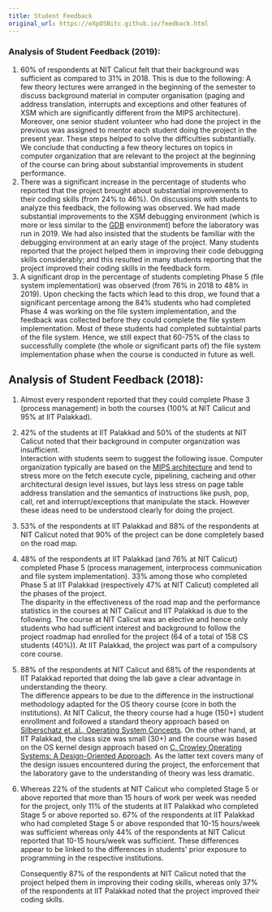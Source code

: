 ```yaml
---
title: Student Feedback
original_url: https://eXpOSNitc.github.io/feedback.html
---
```


### Analysis of Student Feedback (2019):

1.  60% of respondents at NIT Calicut felt that their background was sufficient as compared to 31% in 2018. This is due to the following: A few theory lectures were arranged in the beginning of the semester to discuss background material in computer organisation (paging and address translation, interrupts and exceptions and other features of XSM which are significantly different from the MIPS architecture). Moreover, one senior student volunteer who had done the project in the previous was assigned to mentor each student doing the project in the present year. These steps helped to solve the difficulties substantially. We conclude that conducting a few theory lectures on topics in computer organization that are relevant to the project at the beginning of the course can bring about substantial improvements in student performance.
2.  There was a significant increase in the percentage of students who reported that the project brought about substantial improvements to their coding skills (from 24% to 46%). On discussions with students to analyze this feedback, the following was observed. We had made substantial improvements to the XSM debugging environment (which is more or less similar to the [GDB](https://en.wikipedia.org/wiki/GNU_Debugger) environment) before the laboratory was run in 2019. We had also insisted that the students be familiar with the debugging environment at an early stage of the project. Many students reported that the project helped them in improving their code debugging skills considerably; and this resulted in many students reporting that the project improved their coding skills in the feedback form.
3.  A significant drop in the percentage of students completing Phase 5 (file system implementation) was observed (from 76% in 2018 to 48% in 2019). Upon checking the facts which lead to this drop, we found that a significant percentage among the 84% students who had completed Phase 4 was working on the file system implementation, and the feedback was collected before they could complete the file system implementation. Most of these students had completed subtaintial parts of the file system. Hence, we still expect that 60-75% of the class to successfully complete (the whole or significant parts of) the file system implementation phase when the course is conducted in future as well.


## Analysis of Student Feedback (2018):

1.  Almost every respondent reported that they could complete Phase 3 (process management) in both the courses (100% at NIT Calicut and 95% at IIT Palakkad).
2.  42% of the students at IIT Palakkad and 50% of the students at NIT Calicut noted that their background in computer organization was insufficient.  
    Interaction with students seem to suggest the following issue. Computer organization typically are based on the [MIPS architecture](https://en.wikipedia.org/wiki/MIPS_architecture) and tend to stress more on the fetch execute cycle, pipelining, cacheing and other architectural design level issues, but lays less stress on page table address translation and the semantics of instructions like push, pop, call, ret and interrupt/exceptions that manipulate the stack. However these ideas need to be understood clearly for doing the project.
3.  53% of the respondents at IIT Palakkad and 88% of the respondents at NIT Calicut noted that 90% of the project can be done completely based on the road map.
4.  48% of the respondents at IIT Palakkad (and 76% at NIT Calicut) completed Phase 5 (process management, interprocess communication and file system implementation). 33% among those who completed Phase 5 at IIT Palakkad (respectively 47% at NIT Calicut) completed all the phases of the project.  
    The disparity in the effectiveness of the road map and the performance statistics in the courses at NIT Calicut and IIT Palakkad is due to the following. The course at NIT Calicut was an elective and hence only students who had sufficient interest and background to follow the project roadmap had enrolled for the project (64 of a total of 158 CS students (40%)). At IIT Palakkad, the project was part of a compulsory core course.
5.  88% of the respondents at NIT Calicut and 68% of the respondents at IIT Palakkad reported that doing the lab gave a clear advantage in understanding the theory.  
    The difference appears to be due to the difference in the instructional methodology adapted for the OS theory course (core in both the institutions). At NIT Calicut, the theory course had a huge (150+) student enrollment and followed a standard theory approach based on [Silberschatz et. al., Operating System Concepts](https://dl.acm.org/citation.cfm?id=1412284). On the other hand, at IIT Palakkad, the class size was small (30+) and the course was based on the OS kernel design approach based on [C. Crowley Operating Systems: A Design-Oriented Approach](https://dl.acm.org/citation.cfm?id=524414). As the latter text covers many of the design issues encountered during the project, the enforcement that the laboratory gave to the understanding of theory was less dramatic.
6.  Whereas 22% of the students at NIT Calicut who completed Stage 5 or above reported that more than 15 hours of work per week was needed for the project, only 11% of the students at IIT Palakkad who completed Stage 5 or above reported so. 67% of the respondents at IIT Palakkad who had completed Stage 5 or above responded that 10-15 hours/week was sufficient whereas only 44% of the respondents at NIT Calicut reported that 10-15 hours/week was sufficient. These differences appear to be linked to the differences in students' prior exposure to programming in the respective institutions.
    
    Consequently 87% of the respondents at NIT Calicut noted that the project helped them in improving their coding skills, whereas only 37% of the respondents at IIT Palakkad noted that the project improved their coding skills.